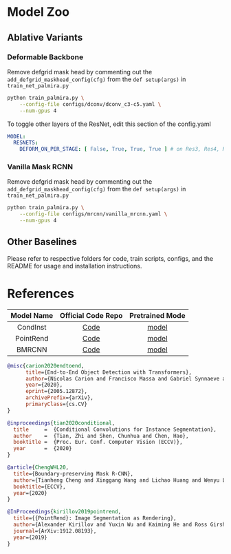 # Model Zoo

## Ablative Variants

### Deformable Backbone

Remove defgrid mask head by commenting out the `add_defgrid_maskhead_config(cfg)` from the `def setup(args)`
in `train_net_palmira.py`

```bash
python train_palmira.py \
    --config-file configs/dconv/dconv_c3-c5.yaml \
    --num-gpus 4
```

To toggle other layers of the ResNet, edit this section of the config.yaml

```yaml
MODEL:
  RESNETS:
    DEFORM_ON_PER_STAGE: [ False, True, True, True ] # on Res3, Res4, Res5
```

### Vanilla Mask RCNN

Remove defgrid mask head by commenting out the `add_defgrid_maskhead_config(cfg)` from the `def setup(args)`
in `train_net_palmira.py`

```bash
python train_palmira.py \
    --config-file configs/mrcnn/vanilla_mrcnn.yaml \
    --num-gpus 4
```

## Other Baselines

Please refer to respective folders for code, train scripts, configs, and the README for usage and installation instructions.

# References


| Model Name |                                   Official Code Repo                                  |  Pretrained Mode                                          |
|:----------:|:-------------------------------------------------------------------------------------:|:---------------------------------------------------------:|
|  CondInst  |      [Code](https://github.com/aim-uofa/AdelaiDet/tree/master/configs/CondInst)       |   [model](https://zenodo.org/record/4892520#.YLdNGqgzZPY) |
| PointRend  | [Code](https://github.com/facebookresearch/detectron2/tree/master/projects/PointRend) |   [model](https://zenodo.org/record/4892507#.YLdNG6gzZPY) |
|   BMRCNN   |       [Code](https://github.com/hustvl/BMaskR-CNN/tree/master/projects/BMaskR-CNN)    |   [model](https://zenodo.org/record/4892520#.YLdNGqgzZPY) |

```bibtex
@misc{carion2020endtoend,
      title={End-to-End Object Detection with Transformers}, 
      author={Nicolas Carion and Francisco Massa and Gabriel Synnaeve and Nicolas Usunier and Alexander Kirillov and Sergey Zagoruyko},
      year={2020},
      eprint={2005.12872},
      archivePrefix={arXiv},
      primaryClass={cs.CV}
}
```

```bibtex
@inproceedings{tian2020conditional,
  title     =  {Conditional Convolutions for Instance Segmentation},
  author    =  {Tian, Zhi and Shen, Chunhua and Chen, Hao},
  booktitle =  {Proc. Eur. Conf. Computer Vision (ECCV)},
  year      =  {2020}
}
```

```bibtex
@article{ChengWHL20,
  title={Boundary-preserving Mask R-CNN},
  author={Tianheng Cheng and Xinggang Wang and Lichao Huang and Wenyu Liu},
  booktitle={ECCV},
  year={2020}
}
```

```bibtex
@InProceedings{kirillov2019pointrend,
  title={{PointRend}: Image Segmentation as Rendering},
  author={Alexander Kirillov and Yuxin Wu and Kaiming He and Ross Girshick},
  journal={ArXiv:1912.08193},
  year={2019}
}
```
